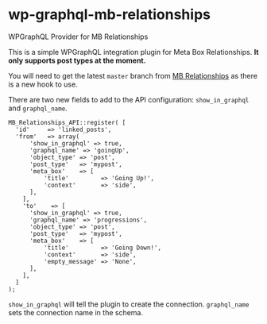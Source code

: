 # wp-graphql-mb-relationships
WPGraphQL Provider for MB Relationships

This is a simple WPGraphQL integration plugin for Meta Box Relationships. **It only supports post types at the moment.**

You will need to get the latest `master` branch from [MB Relationships](https://github.com/wpmetabox/mb-relationships) as there is a new hook to use.

There are two new fields to add to the API configuration: `show_in_graphql` and `graphql_name`.

```
MB_Relationships_API::register( [ 
  'id'     => 'linked_posts', 
  'from'   => array(
      'show_in_graphql' => true,
      'graphql_name' => 'goingUp',
      'object_type' => 'post', 
      'post_type'   => 'mypost', 
      'meta_box'    => [
          'title'         => 'Going Up!', 
          'context'       => 'side', 
      ], 
    ], 
    'to'    => [
      'show_in_graphql' => true,
      'graphql_name' => 'progressions',
      'object_type' => 'post', 
      'post_type'   => 'mypost', 
      'meta_box'    => [
          'title'         => 'Going Down!', 
          'context'       => 'side', 
          'empty_message' => 'None', 
      ], 
    ], 
  ]
); 
```

`show_in_graphql` will tell the plugin to create the connection.
`graphql_name` sets the connection name in the schema.
